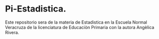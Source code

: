 # Pi-Estadistica.
Este repositorio sera de la materia de Estadìstica en la Escuela Normal Veracruza de la licenciatura de Educaciòn Primaria con la autora Angèlica Rivera.
